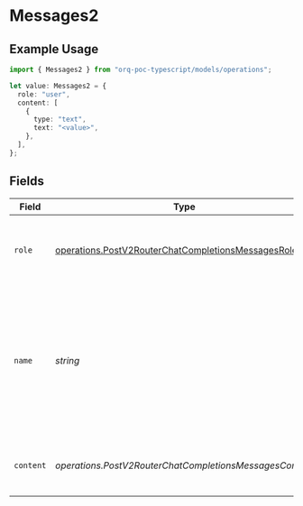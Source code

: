 # Messages2

## Example Usage

```typescript
import { Messages2 } from "orq-poc-typescript/models/operations";

let value: Messages2 = {
  role: "user",
  content: [
    {
      type: "text",
      text: "<value>",
    },
  ],
};
```

## Fields

| Field                                                                                                                        | Type                                                                                                                         | Required                                                                                                                     | Description                                                                                                                  |
| ---------------------------------------------------------------------------------------------------------------------------- | ---------------------------------------------------------------------------------------------------------------------------- | ---------------------------------------------------------------------------------------------------------------------------- | ---------------------------------------------------------------------------------------------------------------------------- |
| `role`                                                                                                                       | [operations.PostV2RouterChatCompletionsMessagesRole](../../models/operations/postv2routerchatcompletionsmessagesrole.md)     | :heavy_check_mark:                                                                                                           | The role of the messages author, in this case **user**.                                                                      |
| `name`                                                                                                                       | *string*                                                                                                                     | :heavy_minus_sign:                                                                                                           | An optional name for the participant. Provides the model information to differentiate between participants of the same role. |
| `content`                                                                                                                    | *operations.PostV2RouterChatCompletionsMessagesContent*                                                                      | :heavy_check_mark:                                                                                                           | The contents of a particular role's message.                                                                                 |